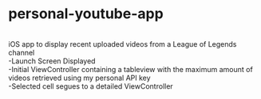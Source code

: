 # personal-youtube-app
<br>
iOS app to display recent uploaded videos from a League of Legends channel
<br> 
-Launch Screen Displayed
<br>
-Initial ViewController containing a tableview with the maximum amount of videos retrieved using my personal API key
 <br>
-Selected cell segues to a detailed ViewController
